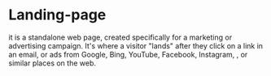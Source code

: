 # Landing-page
it is a standalone web page, created specifically for a marketing or advertising campaign. It's where a visitor "lands" after they click on a link in an email, or ads from Google, Bing, YouTube, Facebook, Instagram, , or similar places on the web.
